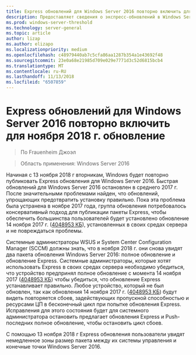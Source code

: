 ```yaml
---
title: Express обновлений для Windows Server 2016 повторно включить для ноября 2018 г. обновление
description: Предоставляет сведения о экспресс-обновлений в Windows Server 2016
ms.prod: windows-server-threshold
ms.technology: server-general
ms.topic: article
author: lizap
ms.author: elizapo
ms.localizationpriority: medium
ms.openlocfilehash: c48979440ab7c5cfa86aa1287b354a1e43692f48
ms.sourcegitcommit: 23e0a68e21985d709e029e7771d3c52d6815bcb4
ms.translationtype: MT
ms.contentlocale: ru-RU
ms.lasthandoff: 11/13/2018
ms.locfileid: "6507859"
---
```

# Express обновлений для Windows Server 2016 повторно включить для ноября 2018 г. обновление

>По Frauenheim Джоэл

>Область применения: Windows Server 2016

Начиная с 13 ноября 2018 г вторникам, Windows будет повторно публиковать Express обновления для Windows Server 2016. Быстрая обновлений для Windows Server 2016 остановлен в среднего 2017 г. После значительными проблемами найден, что обновлений, упрощающих предотвратить установку правильно. Пока эта проблема была устранена в ноябре 2017 года, группа обновления потребовалось консервативный подход для публикации пакеты Express, чтобы обеспечить большинства пользователей будет установлено обновление 14 ноября 2017 г. ([4048953 КБ](https://support.microsoft.com/help/4048953/windows-10-update-kb4048953)), установленных в своих средах сервера и не повреждаться проблемы.

Системные администраторы WSUS и System Center Configuration Manager (SCCM) должны знать, что в ноября 2018 г. они снова увидят два пакета обновления Windows Server 2016: полное обновление и обновление Express. Системные администраторы, которые хотят использовать Express в своих средах сервера необходимо убедиться, что устройство предпринял полное обновление с момента 14 ноября 2017 ([4048953 КБ](https://support.microsoft.com/help/4048953/windows-10-update-kb4048953)) чтобы убедиться, что обновление Express устанавливает правильно. Любое устройство, который не был обновлен, так как обновления 14 ноября 2017 г. ([4048953 КБ](https://support.microsoft.com/help/4048953/windows-10-update-kb4048953)) будут видеть повторяется сбоев, задействующих пропускной способностью и ресурсами ЦП в бесконечный цикл при попытке обновления Express.  Исправления для этого состояния будет для системного администратора остановить предлагает обновления Express и Push-последних полное обновление, чтобы остановить цикл сбоев.

С помощью 13 ноября 2018 г Express обновления пользователи увидят немедленное зоны размер пакета между их системы управления и конечные точки Windows Server 2016.  